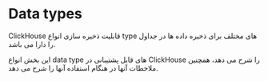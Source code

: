 <a name="data_types"></a>

# Data types

ClickHouse قابلیت ذخیره سازی انواع type های مختلف برای ذخیره داده ها در جداول را دارا می باشد.

این بخش انواع data type های قابل پشتیبانی در ClickHouse را شرح می دهد، همچنین ملاحطات آنها در هنگام استفاده آنها را شرح می دهد.
